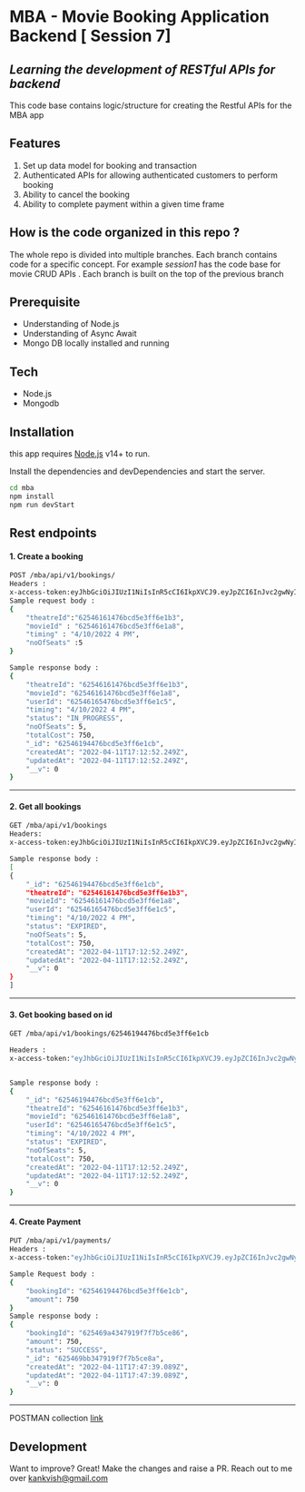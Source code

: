 # MBA - Movie Booking Application  Backend [ Session 7]
## _Learning the development of RESTful APIs for backend_ 

This code base contains logic/structure  for creating the Restful APIs for the MBA app
## Features
1. Set up data model for booking and transaction
2. Authenticated APIs for allowing authenticated customers to perform booking
3. Ability to cancel the booking 
4. Ability to complete payment within a given time frame 


## How is the code organized in this repo ?
The whole repo is divided into multiple branches. Each branch contains code for a specific concept. For example _session1_ has the code base for movie CRUD APIs . Each branch is built on the top of the previous branch

## Prerequisite
- Understanding of Node.js
- Understanding of Async Await
- Mongo DB locally installed and running

## Tech
- Node.js
- Mongodb


## Installation

this app requires [Node.js](https://nodejs.org/) v14+ to run.

Install the dependencies and devDependencies and start the server.

```sh
cd mba
npm install
npm run devStart
```


## Rest endpoints
#### 1. Create a booking 

```sh
POST /mba/api/v1/bookings/
Headers :
x-access-token:eyJhbGciOiJIUzI1NiIsInR5cCI6IkpXVCJ9.eyJpZCI6InJvc2gwNyIsImlhdCI6MTY0OTY5NzEyNywiZXhwIjoxNjQ5Njk3MjQ3fQ.hFSMQjWUYOL8HTuYOGprzA7tVk168PooOo8qUSapPAo
Sample request body :
{
    "theatreId":"62546161476bcd5e3ff6e1b3",
    "movieId" : "62546161476bcd5e3ff6e1a8",
    "timing" : "4/10/2022 4 PM",
    "noOfSeats" :5
}

Sample response body :
{
    "theatreId": "62546161476bcd5e3ff6e1b3",
    "movieId": "62546161476bcd5e3ff6e1a8",
    "userId": "62546165476bcd5e3ff6e1c5",
    "timing": "4/10/2022 4 PM",
    "status": "IN_PROGRESS",
    "noOfSeats": 5,
    "totalCost": 750,
    "_id": "62546194476bcd5e3ff6e1cb",
    "createdAt": "2022-04-11T17:12:52.249Z",
    "updatedAt": "2022-04-11T17:12:52.249Z",
    "__v": 0
}
```


---
#### 2. Get all bookings

```sh
GET /mba/api/v1/bookings
Headers:
x-access-token:eyJhbGciOiJIUzI1NiIsInR5cCI6IkpXVCJ9.eyJpZCI6InJvc2gwNyIsImlhdCI6MTY0OTY5ODk0NywiZXhwIjoxNjQ5Njk5MDY3fQ.tBgrZ2U-EpfGQJR53CbcTEw67Ww5gjLiyEeRv6vs190

Sample response body :
[
{
    "_id": "62546194476bcd5e3ff6e1cb",
    "theatreId": "62546161476bcd5e3ff6e1b3",
    "movieId": "62546161476bcd5e3ff6e1a8",
    "userId": "62546165476bcd5e3ff6e1c5",
    "timing": "4/10/2022 4 PM",
    "status": "EXPIRED",
    "noOfSeats": 5,
    "totalCost": 750,
    "createdAt": "2022-04-11T17:12:52.249Z",
    "updatedAt": "2022-04-11T17:12:52.249Z",
    "__v": 0
}
]

```
---
#### 3. Get booking based on id
```sh
GET /mba/api/v1/bookings/62546194476bcd5e3ff6e1cb

Headers :
x-access-token:"eyJhbGciOiJIUzI1NiIsInR5cCI6IkpXVCJ9.eyJpZCI6InJvc2gwNyIsImlhdCI6MTY0OTE0OTA0MCwiZXhwIjoxNjQ5MTQ5MTYwfQ.6kKDzImMvJ8qlGQQk6p3LUfifCjW4MRvlR2R5ELIRGc"


Sample response body :
{
    "_id": "62546194476bcd5e3ff6e1cb",
    "theatreId": "62546161476bcd5e3ff6e1b3",
    "movieId": "62546161476bcd5e3ff6e1a8",
    "userId": "62546165476bcd5e3ff6e1c5",
    "timing": "4/10/2022 4 PM",
    "status": "EXPIRED",
    "noOfSeats": 5,
    "totalCost": 750,
    "createdAt": "2022-04-11T17:12:52.249Z",
    "updatedAt": "2022-04-11T17:12:52.249Z",
    "__v": 0
}
```
---
#### 4. Create Payment
```sh
PUT /mba/api/v1/payments/
Headers :
x-access-token:"eyJhbGciOiJIUzI1NiIsInR5cCI6IkpXVCJ9.eyJpZCI6InJvc2gwNyIsImlhdCI6MTY0OTE0OTA0MCwiZXhwIjoxNjQ5MTQ5MTYwfQ.6kKDzImMvJ8qlGQQk6p3LUfifCjW4MRvlR2R5ELIRGc"

Sample Request body :
{
    "bookingId": "62546194476bcd5e3ff6e1cb", 
    "amount": 750
}
Sample response body :
{
    "bookingId": "625469a4347919f7f7b5ce86",
    "amount": 750,
    "status": "SUCCESS",
    "_id": "625469bb347919f7f7b5ce8a",
    "createdAt": "2022-04-11T17:47:39.089Z",
    "updatedAt": "2022-04-11T17:47:39.089Z",
    "__v": 0
}
```

---


POSTMAN collection [link](https://www.getpostman.com/collections/281573b2ce823fc6d2d9)


## Development

Want to improve? Great!
Make the changes and raise a PR. Reach out to me over kankvish@gmail.com


